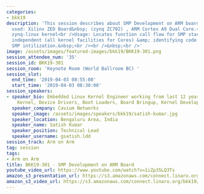 ```yaml
---
categories:
- bkk19
description: 'This session describes about SMP Development on ARM boards <br />Board
  used: Xilinx ZED Board&nbsp; (zynq ZC702) , ARM Cortex A9 Dual Core.<br />Kernel:
  zynq-linux kernel<br />Usage: Locates function call flow for SMP starting Platform
  independent (all kernel facilities for Cores) &amp; identifying code relates to
  SMP intilization.&nbsp;<br /><br />&nbsp;<br />'
image: /assets/images/featured-images/bkk19/BKK19-301.png
session_attendee_num: '35'
session_id: BKK19-301
session_room: 'Keynote Room (World Ballroom BC) '
session_slot:
  end_time: '2019-04-03 08:55:00'
  start_time: '2019-04-03 08:30:00'
session_speakers:
- speaker_bio: Embedded Linux Kernel Engineer working from last 12 years in Linux
    Kernel, Device Drivers, Boot Loaders, Board Bringup, Kernel Developement
  speaker_company: Cavium Networks
  speaker_image: /assets/images/speakers/bkk19/satish-kumar.jpg
  speaker_location: Bengaluru Area, India
  speaker_name: Satish Kumar
  speaker_position: Technical Lead
  speaker_username: gsatish.ldd
session_track: Arm on Arm
tag: session
tags:
- Arm on Arm
title: BKK19-301 - SMP Development on ARM Board
youtube_video_url: https://www.youtube.com/watch?v=1iZp35LQ3Ts
amazon_s3_presentation_url: https://s3.amazonaws.com/connect.linaro.org/bkk19/presentations/bkk19-301.pdf
amazon_s3_video_url: https://s3.amazonaws.com/connect.linaro.org/bkk19/videos/bkk19-301.mp4
---
```

